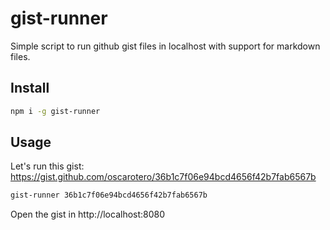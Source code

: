 # gist-runner

Simple script to run github gist files in localhost with support for markdown files.

## Install

```sh
npm i -g gist-runner
```

## Usage

Let's run this gist: https://gist.github.com/oscarotero/36b1c7f06e94bcd4656f42b7fab6567b

```sh
gist-runner 36b1c7f06e94bcd4656f42b7fab6567b
```

Open the gist in http://localhost:8080